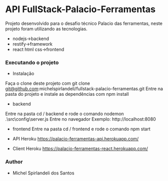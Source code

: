 # API FullStack-Palacio-Ferramentas #

Projeto desenvolvido para o desafio técnico Palacio das ferramentas, neste projeto foram utilizando as tecnologias.

* nodejs->backend
* restify->framework
* react html css->frontend

### Executando o projeto ###

- Instalação

Faça o clone deste projeto com git clone git@github.com:michelspirlandeli/fullstack-palacio-ferramentas.git
Entre na pasta do projeto e instale as dependências com npm install

- backend

Entre na pasta cd / backend e rode o comando nodemon .\src\config\server.js
Entre no navegador
Exemplo: http://localhost:8080

- frontend
Entre na pasta cd / frontend e rode o comando npm start

- API Heroku
https://palacio-ferramentas-api.herokuapp.com/

- Client Heroku
https://palacio-ferramentas-react.herokuapp.com/

### Author ###
* Michel Spirlandeli dos Santos